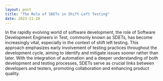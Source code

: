 ```yaml
---
layout: post
title: "The Role of SDETs in Shift-Left Testing"
date: 2023-11-20
---
```


In the rapidly evolving world of software development, the role of Software Development Engineers in Test, commonly known as SDETs, has become increasingly vital, especially in the context of shift left testing. This approach emphasizes early involvement of testing practices throughout the development cycle, aiming to identify and mitigate issues sooner rather than later. With the integration of automation and a deeper understanding of both development and testing processes, SDETs serve as crucial links between developers and testers, promoting collaboration and enhancing product quality.
